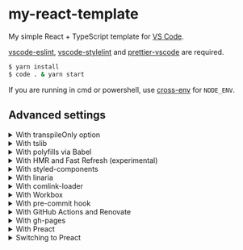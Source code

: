 # my-react-template

My simple React + TypeScript template for [VS Code](https://code.visualstudio.com).

[vscode-eslint](https://marketplace.visualstudio.com/items?itemName=dbaeumer.vscode-eslint), [vscode-stylelint](https://marketplace.visualstudio.com/items?itemName=stylelint.vscode-stylelint) and [prettier-vscode](https://marketplace.visualstudio.com/items?itemName=esbenp.prettier-vscode) are required.

```sh
$ yarn install
$ code . & yarn start
```

If you are running in cmd or powershell, use [cross-env](https://github.com/kentcdodds/cross-env) for `NODE_ENV`.

## Advanced settings

<details>
<summary>With transpileOnly option</summary><br>

See also:

- <https://github.com/TypeStrong/ts-loader/tree/v8.0.11#transpileonly>

[webpack.config.js](webpack.config.js)

```diff
{
  module: {
    rules: [
      {
        test: /\.[tj]sx?$/,
-       loader: "ts-loader",
+       loader: "ts-loader?transpileOnly",
        exclude: /node_modules/,
      },
    ],
  },
}
```

[package.json](package.json)

```diff
{
  "scripts": {
+   "lint:type": "tsc -p . --noEmit",
  }
}
```

</details>

<details>
<summary>With tslib</summary><br>

See also:

- <https://www.typescriptlang.org/docs/handbook/release-notes/typescript-2-1.html#support-for-external-helpers-library-tslib>
- <https://github.com/microsoft/tslib/tree/2.0.3#usage>

```sh
$ yarn add tslib
```

[tsconfig.json](tsconfig.json)

```diff
{
  "compilerOptions": {
    "outDir": "dist", // for allowJs
+   "importHelpers": true,
  }
}
```

</details>

<details>
<summary>With polyfills via Babel</summary><br>

See also:

- <https://github.com/babel/babel-loader/tree/v8.2.1#usage>
- <https://babeljs.io/docs/en/babel-plugin-transform-typescript#caveats>
- <https://babeljs.io/docs/en/plugins/#plugin-ordering>
- <https://babeljs.io/docs/en/babel-preset-env#bugfixes>
- <https://github.com/zloirock/core-js/tree/v3.7.0#babelpreset-env>
- <https://github.com/babel/babel/issues/10008>
- <https://github.com/babel/babel-loader/tree/v8.2.1#babel-is-injecting-helpers-into-each-file-and-bloating-my-code>
- <https://github.com/browserslist/browserslist/tree/4.14.7#configuring-for-different-environments>
- <https://create-react-app.dev/docs/supported-browsers-features/#configuring-supported-browsers>
- <https://github.com/Microsoft/TypeScript-Babel-Starter>
- <https://github.com/babel/babel/issues/8121>

```sh
$ yarn remove ts-loader
$ yarn add -D babel-loader @babel/core @babel/preset-{typescript,react,env} @babel/plugin-transform-runtime
$ yarn add core-js @babel/runtime
```

The `@babel/preset-typescript` is not enough to convert all TypeScript syntaxes.
If you want to use the `enum` syntax or stage 3 syntaxes, please set up additional plugins like [babel-plugin-const-enum](https://github.com/dosentmatter/babel-plugin-const-enum).

If `@babel/preset-env` generates code that depends on `regenerator-runtime`, you can suppress this with [babel-plugin-transform-async-to-promises](https://github.com/rpetrich/babel-plugin-transform-async-to-promises), which is also used in [microbundle](https://github.com/developit/microbundle).

[webpack.config.js](webpack.config.js)

```diff
{
  module: {
    rules: [
      {
        test: /\.[tj]sx?$/,
-       loader: "ts-loader",
+       loader: "babel-loader",
        exclude: /node_modules/,
      },
    ],
  },
}
```

[tsconfig.json](tsconfig.json)

```diff
{
  "compilerOptions": {
-   "target": "es6",
+   "target": "esnext",
    "outDir": "dist", // for allowJs
+   "noEmit": true,
+   "isolatedModules": true,
  }
}
```

babel.config.js

```js
module.exports = {
  presets: [
    [
      "@babel/env",
      {
        useBuiltIns: "usage",
        bugfixes: true,
        corejs: require("core-js/package.json").version,
      },
    ],
    "@babel/react",
    "@babel/typescript",
  ],
  plugins: [
    [
      "@babel/transform-runtime",
      { version: require("@babel/runtime/package.json").version },
    ],
  ],
};
```

[package.json](package.json)

```diff
{
  "scripts": {
+   "lint:type": "tsc",
  },
+ browserslist: "> 0.2%, not dead, not op_mini all, not ie 11"
}
```

</details>

<details>
<summary>With HMR and Fast Refresh (experimental)</summary><br>

See also:

- "With polyfills via Babel" section in this README
- <https://webpack.js.org/guides/hot-module-replacement>
- <https://github.com/facebook/create-react-app/blob/v4.0.0/packages/react-scripts/config/webpack.config.js>
- <https://github.com/facebook/react/issues/16604>
- <https://github.com/pmmmwh/react-refresh-webpack-plugin>

```sh
$ yarn add -D style-loader react-refresh @pmmmwh/react-refresh-webpack-plugin
```

</details>

<details>
<summary>With styled-components</summary><br>

See also:

- <https://styled-components.com/docs/api#typescript>
- <https://styled-components.com/docs/tooling#typescript-plugin>
- <https://github.com/Igorbek/typescript-plugin-styled-components/tree/1.4.4#ts-loader>
- <https://styled-components.com/docs/tooling#stylelint>
- <https://github.com/stylelint/stylelint/issues/4481>
- <https://github.com/styled-components/stylelint-processor-styled-components/issues/278>

```sh
$ yarn add styled-components
$ yarn add -D @types/styled-components typescript-plugin-styled-components stylelint-config-styled-components
```

Since styled-components uses [stylis](https://github.com/thysultan/stylis.js), there is no need to configure [sass-loader](https://github.com/webpack-contrib/sass-loader), [Autoprefixer](https://github.com/postcss/autoprefixer) and [CSS Modules](https://github.com/css-modules/css-modules) (`css-loader?modules`).

If you do not import CSS files, you do not need `css-loader`, `mini-css-extract-plugin` and `optimize-css-assets-webpack-plugin`.

[webpack.config.js](webpack.config.js)

```diff
+ const scTransformer = require("typescript-plugin-styled-components").default;

{
  module: {
    rules: [
      {
        test: /\.[tj]sx?$/,
        loader: "ts-loader",
+       options: {
+         getCustomTransformers: () => ({
+           before: [scTransformer({ minify: true })],
+         }),
+       },
        exclude: /node_modules/,
      },
    ],
  },
}
```

[.stylelintrc.js](.stylelintrc.js)

```diff
module.exports = {
  extends: [
    "stylelint-config-standard",
+   "stylelint-config-styled-components",
  ],
  rules: {
+   "declaration-empty-line-before": null,
  },
}
```

[src/index.tsx](src/index.tsx)

```tsx
import React from "react";
import ReactDOM from "react-dom";
import styled from "styled-components";

const Title = styled.h1`
  font-size: 1.5em;
  text-align: center;
`;

ReactDOM.render(<Title>Hello, React!</Title>, document.getElementById("root"));
```

</details>

<details>
<summary>With linaria</summary><br>

See also:

- "With polyfills via Babel" section in this README
- <https://github.com/callstack/linaria/blob/v2.0.2/docs/BUNDLERS_INTEGRATION.md>
- <https://github.com/callstack/linaria/blob/v2.0.2/docs/LINTING.md>
- <https://github.com/callstack/linaria/issues/614>

```sh
$ yarn add linaria
$ echo '.linaria-cache' >> .gitignore
```

Since linaria uses [stylis](https://github.com/thysultan/stylis.js) (as well as styled-components), there is no need to configure [sass-loader](https://github.com/webpack-contrib/sass-loader), [Autoprefixer](https://github.com/postcss/autoprefixer) and [CSS Modules](https://github.com/css-modules/css-modules).

[webpack.config.js](webpack.config.js)

```diff
{
  module: {
    rules: [
      {
        test: /\.[tj]sx?$/,
-       loader: "babel-loader",
+       use: ["babel-loader", `@linaria/webpack-loader?sourceMap=${dev}`],
        exclude: /node_modules/,
      },
    ],
  },
}
```

[.stylelintrc.js](.stylelintrc.js)

```diff
module.exports = {
  rules: {
+   "declaration-empty-line-before": null,
  },
- ignoreFiles: ["node_modules/**", "dist"],
+ ignoreFiles: ["node_modules/**", "dist", ".linaria-cache"],
}
```

[src/index.tsx](src/index.tsx)

```tsx
import { styled } from "linaria/react";
import React from "react";
import ReactDOM from "react-dom";

const Title = styled.h1`
  font-size: 1.5em;
  text-align: center;
`;

ReactDOM.render(<Title>Hello, React!</Title>, document.getElementById("root"));
```

</details>

<details>
<summary>With comlink-loader</summary><br>

See also:

- <https://github.com/GoogleChromeLabs/comlink-loader/tree/2.0.0#singleton-mode>
- <https://github.com/GoogleChromeLabs/comlink-loader/issues/1>
- <https://github.com/webpack-contrib/worker-loader/issues/142>
- <https://github.com/GoogleChromeLabs/comlink-loader/blob/2.0.0/src/index.js#L38>

```sh
$ yarn add -D comlink-loader
```

[webpack.config.js](webpack.config.js)

```diff
{
+ output: { globalObject: "self" },
  module: {
    rules: [
+     {
+       test: /\.?worker\.[tj]s$/,
+       loader: "comlink-loader?singleton&name=[name].js",
+     },
      {
        test: /\.[tj]sx?$/,
        loader: "ts-loader",
        exclude: /node_modules/,
      },
    ],
  },
}
```

src/worker.ts

```ts
/* eslint-disable @typescript-eslint/require-await */

export async function greet(subject: string): Promise<string> {
  return `Hello, ${subject}!`;
}
```

[src/index.tsx](src/index.tsx)

```diff
+ import { greet } from "./worker";

+ (async () => console.log(await greet("dog")))();
```

</details>

<details>
<summary>With Workbox</summary><br>

See also:

- <https://developers.google.com/web/tools/workbox/guides/generate-service-worker/webpack>
- <https://developers.google.com/web/tools/workbox/reference-docs/latest/module-workbox-webpack-plugin.GenerateSW>
- <https://github.com/GoogleChrome/workbox/issues/2064>
- <https://github.com/GoogleChrome/workbox/issues/2493>

```sh
$ yarn add -D workbox-webpack-plugin
```

[webpack.config.js](webpack.config.js)

```diff
+ const { GenerateSW } = require("workbox-webpack-plugin");

{
  plugins: [
    new MiniCssExtractPlugin(),
+   new GenerateSW({
+     clientsClaim: true,
+     skipWaiting: true,
+     inlineWorkboxRuntime: true,
+     sourcemap: dev
+   }),
  ],
}
```

[src/index.ejs](src/index.ejs)

```diff
<html>
  <body>
    <div id="root"></div>
+   <!-- prettier-ignore -->
+   <script>
+     addEventListener("load",_=>navigator.serviceWorker.register("./service-worker.js"))
+   </script>
  </body>
</html>
```

</details>

<details>
<summary>With pre-commit hook</summary><br>

See also:

- <https://github.com/typicode/husky/tree/v4.3.0#install>
- <https://github.com/typicode/husky/blob/v5.0.4/LICENSE>
- <https://github.com/okonet/lint-staged/tree/v10.5.1#running-multiple-commands-in-a-sequence>

```sh
$ yarn add -D husky@4 lint-staged
```

If you do not like the LICENSE after `husky@5`, you can also use [lefthook](https://github.com/Arkweid/lefthook) instead.

[package.json](package.json)

```diff
{
+ "husky": {
+   "hooks": {
+     "pre-commit": "lint-staged"
+   }
+ },
+ "lint-staged": {
+   "src/**": "stylelint --fix",
+   "src/**/*.[tj]s{,x}": "eslint --fix",
+   "*": "prettier -wu"
+ }
}
```

If the outputs conflict, you can run tasks serially with `lint-staged -p false`.

</details>

<details>
<summary>With GitHub Actions and Renovate</summary><br>

See also:

- <https://docs.github.com/en/free-pro-team@latest/actions/guides/building-and-testing-nodejs>
- <https://github.community/t/github-actions-branch-conditional/16057>
- <https://docs.renovatebot.com/install-github-app/>
- <https://github.com/ahuglajbclajep/renovate-config#usage>
- <https://github.com/renovatebot/renovate/issues/5411>

.github/workflows/main.yml

```yaml
name: main
on: push
jobs:
  npm-script:
    strategy:
      fail-fast: false
      matrix:
        script: [build, "lint:format", "lint:ts", "lint:css"]
    if: "!contains(github.event.head_commit.message, '[ci skip]')"
    runs-on: ubuntu-latest
    steps:
      - uses: actions/checkout@v2
      - uses: actions/setup-node@v1
        with:
          node-version: 14
      - uses: actions/cache@v2
        with:
          path: ~/.cache/yarn
          key: yarn-${{ hashFiles('**/yarn.lock') }}
          restore-keys: yarn-
      - run: yarn install --frozen-lockfile
      - run: yarn ${{ matrix.script }}
      - if: >
          matrix.script == 'build' &&
          github.event_name == 'push' &&
          github.ref == 'refs/heads/master' &&
          github.event.head_commit.author.name != 'renovate[bot]' &&
          !contains(github.event.head_commit.message, '[deploy skip]')
        uses: peaceiris/actions-gh-pages@v3
        with:
          github_token: ${{ secrets.GITHUB_TOKEN }}
          publish_dir: ./dist
```

If you want to use the `npm`, change it as follows:

```diff
     - uses: actions/cache@v2
       with:
-         path: ~/.cache/yarn
-         key: yarn-${{ hashFiles('**/yarn.lock') }}
-         restore-keys: yarn-
-     - run: yarn install --frozen-lockfile
-     - run: yarn ${{ matrix.script }}
+         path: ~/.npm
+         key: npm-${{ hashFiles('**/package-lock.json') }}
+         restore-keys: npm-
+     - run: npm ci
+     - run: npm run ${{ matrix.script }}
```

.github/renovate.json

```json
{
  "$schema": "https://docs.renovatebot.com/renovate-schema.json",
  "extends": ["github>ahuglajbclajep/renovate-config"]
}
```

</details>

<details>
<summary>With gh-pages</summary><br>

```sh
$ yarn add -D gh-pages
```

[package.json](package.json)

```diff
{
  "scripts": {
-   "build": "NODE_ENV=production webpack -p",
+   "build": "rm -rf && NODE_ENV=production webpack -p",
+   "deploy": "npm run build && gh-pages -d dist",
  }
}
```

You need to use [rimraf](https://github.com/isaacs/rimraf) instead of `rm -rf` to run in cmd, and you also need to use [run-s](https://github.com/mysticatea/npm-run-all/blob/master/docs/run-s.md) instead of `&&` to run in powershell (before 7).

</details>

<details>
<summary>With Preact</summary><br>

See also:

- <https://preactjs.com/guide/v10/typescript>
- <https://github.com/yannickcr/eslint-plugin-react/issues/1955>
- <https://github.com/preactjs/preact-cli/blob/v3.0.3/.eslintrc#L20>
- <https://preactjs.com/guide/v10/differences-to-react/#raw-html-attributeproperty-names>

```sh
$ yarn remove {,@types/}react{,-dom}
$ yarn add preact
```

[tsconfig.json](tsconfig.json)

```diff
{
  "compilerOptions": {
    "jsx": "react",
+   "jsxFactory": "h",
+   "jsxFragmentFactory": "Fragment"
  }
}
```

[.eslintrc.json](.eslintrc.json)

```diff
{
- "settings": { "react": { "version": "detect" } },
+ "settings": { "react": { "version": "preact", "pragma": "h" } },

  "rules": {
    "react/prop-types": "off",
+   "react/no-unknown-property": [2, { "ignore": ["class"] }]
  }
}
```

[src/index.tsx](src/index.tsx)

```tsx
import { h, render } from "preact";

// eslint-disable-next-line @typescript-eslint/no-non-null-assertion
render(<h1>Hello, Preact!</h1>, document.getElementById("root")!);
```

</details>

<details>
<summary>Switching to Preact</summary><br>

See also:

- <https://preactjs.com/guide/v10/getting-started#aliasing-react-to-preact>
- <https://www.typescriptlang.org/docs/handbook/module-resolution.html#path-mapping>
- <https://github.com/preactjs/preact/issues/2150>

```sh
$ yarn remove {,@types/}react{,-dom}
$ yarn add preact
```

[webpack.config.js](webpack.config.js)

```diff
{
- resolve: { extensions: [".ts", ".tsx", ".js", ".jsx"] },
+ resolve: {
+   extensions: [".ts", ".tsx", ".js", ".jsx"],
+   alias: {
+     react: "preact/compat",
+     "react-dom": "preact/compat",
+   },
+ },
}
```

[tsconfig.json](tsconfig.json)

```diff
{
  "compilerOptions": {
    "moduleResolution": "node",
+   "baseUrl": ".",
+   "paths": {
+     "react": ["node_modules/preact/compat"],
+     "react-dom": ["node_modules/preact/compat"]
+   }
  }
}
```

[.eslintrc.json](.eslintrc.json)

```diff
{
- "settings": { "react": { "version": "detect" } },
+ "settings": { "react": { "version": "preact" } },
}
```

[src/declares.d.ts](src/declares.d.ts)

```ts
// define the missing types yourself
declare namespace React {
  type ChangeEvent<T extends EventTarget> = JSX.TargetedEvent<T>;
}
```

Type definitions with `type` can not be overridden, so type annotations must be added for things like `e.target`.

</details>
